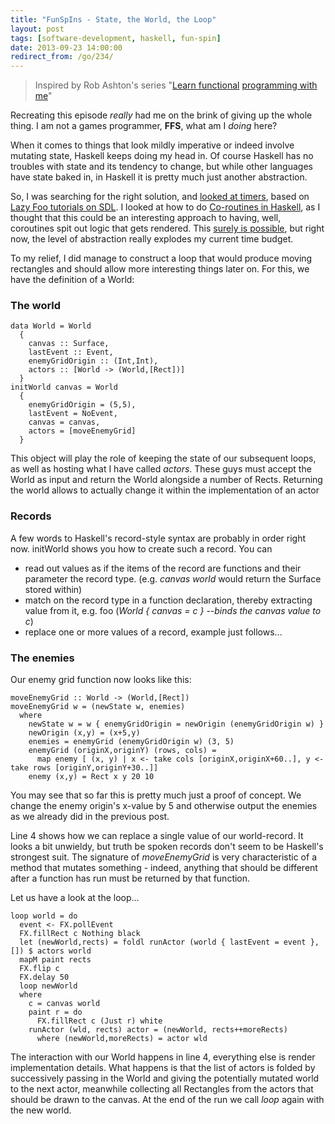 ```yaml
---
title: "FunSpIns - State, the World, the Loop"
layout: post
tags: [software-development, haskell, fun-spin]
date: 2013-09-23 14:00:00
redirect_from: /go/234/
---
```


> Inspired by Rob Ashton's series "[Learn functional][4] [programming with me][6]"

Recreating this episode *really* had me on the brink of giving up the whole thing. I am not a games programmer, **FFS**, what am I *doing* here?

When it comes to things that look mildly imperative or indeed involve mutating state, Haskell keeps doing my head in. Of course Haskell has no troubles with state and its tendency to change, but while other languages have state baked in, in Haskell it is pretty much just another abstraction.

So, I was searching for the right solution, and [looked at timers][2], based on [Lazy Foo tutorials on SDL][3]. I looked at how to do [Co-routines in Haskell][1], as I thought that this could be an interesting approach to having, well, coroutines spit out logic that gets rendered. This [surely is possible][5], but right now, the level of abstraction really explodes my current time budget.

To my relief, I did manage to construct a loop that would produce moving rectangles and should allow more interesting things later on. For this, we have the definition of a World:

### The world

	data World = World 
	  {
	    canvas :: Surface,
	    lastEvent :: Event,
	    enemyGridOrigin :: (Int,Int),
	    actors :: [World -> (World,[Rect])]
	  }
	initWorld canvas = World 
	  { 
	    enemyGridOrigin = (5,5), 
	    lastEvent = NoEvent, 
	    canvas = canvas, 
	    actors = [moveEnemyGrid] 
	  }

This object will play the role of keeping the state of our subsequent loops, as well as hosting what I have called *actors*. These guys must accept the World as input and return the World alongside a number of Rects. Returning the world allows to actually change it within the implementation of an actor

### Records

A few words to Haskell's record-style syntax are probably in order right now. initWorld shows you how to create such a record. You can

* read out values as if the items of the record are functions and their parameter the record type. (e.g. *canvas world* would return the Surface stored within)
* match on the record type in a function declaration, thereby extracting value from it, e.g. foo (*World { canvas = c } --binds the canvas value to c*)
* replace one or more values of a record, example just follows...

### The enemies

Our enemy grid function now looks like this:

	moveEnemyGrid :: World -> (World,[Rect])
	moveEnemyGrid w = (newState w, enemies)
	  where
	    newState w = w { enemyGridOrigin = newOrigin (enemyGridOrigin w) }
	    newOrigin (x,y) = (x+5,y)
	    enemies = enemyGrid (enemyGridOrigin w) (3, 5)
	    enemyGrid (originX,originY) (rows, cols) = 
	      map enemy [ (x, y) | x <- take cols [originX,originX+60..], y <- take rows [originY,originY+30..]]
	    enemy (x,y) = Rect x y 20 10
 
You may see that so far this is pretty much just a proof of concept. We change the enemy origin's x-value by 5 and otherwise output
the enemies as we already did in the previous post.

Line 4 shows how we can replace a single value of our world-record. It looks a bit unwieldy, but truth be spoken records don't seem to be Haskell's strongest suit.
The signature of *moveEnemyGrid* is very characteristic of a method that mutates something - indeed, anything that should be different after a function has run must be returned by that function.

Let us have a look at the loop...

	loop world = do
	  event <- FX.pollEvent
	  FX.fillRect c Nothing black
	  let (newWorld,rects) = foldl runActor (world { lastEvent = event }, []) $ actors world
	  mapM paint rects
	  FX.flip c
	  FX.delay 50
	  loop newWorld
	  where
	    c = canvas world
	    paint r = do
	      FX.fillRect c (Just r) white
	    runActor (wld, rects) actor = (newWorld, rects++moreRects)
	      where (newWorld,moreRects) = actor wld

The interaction with our World happens in line 4, everything else is render implementation details. What happens is that the list of actors is folded by successively passing in the World and giving the potentially mutated world to the next actor, meanwhile collecting all Rectangles from the actors that should be drawn to the canvas. At the end of the run we call *loop* again with the new world.


  [1]: http://random.axman6.com/blog/?p=231
  [2]: https://github.com/snkkid/LazyFooHaskell/tree/master/lesson20
  [3]: http://lazyfoo.net/SDL_tutorials/
  [4]: http://codeofrob.com/entries/learn-functional-programming-with-me---mutating-lots-of-state.html
  [5]: http://jshaskell.blogspot.de/2012/09/breakout.html
  [6]: http://codeofrob.com/entries/learn-functional-programming-with-me---improving-our-data-structure-with-maps.html
